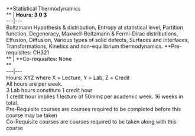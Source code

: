 **Statistical Thermodynamics  
** | **Hours: 3 0 3**  
---|---  
Boltzmann Hypothesis & distribution, Entropy at statistical level, Partition function, Degeneracy, Maxwell-Boltzmann & Fermi-Dirac distributions, Effusion, Diffusion, Various types of solid defects, Surfaces and interfaces, Transformations, Kinetics and non-equilibrium thermodynamics. 
**Pre-requisites: CH321  
** | **Co-requisites: None  
**  
---|---  
Hours: XYZ where X = Lecture, Y = Lab, Z = Credit  
All hours are per week.  
3 Lab hours constitute 1 credit hour  
1 credit hour implies 1 lecture of 50mins per academic week. 16 weeks in total.  
Pre-Requisite courses are courses required to be completed before this course may be taken  
Co-Requisite courses are courses required to be taken along with this course

